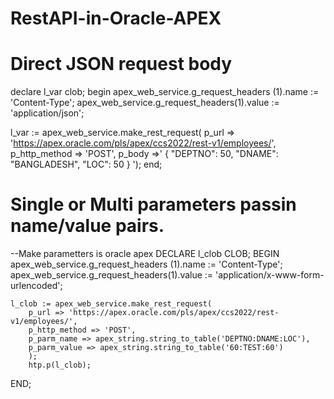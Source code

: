 # RestAPI-in-Oracle-APEX

# Direct JSON request body
declare
l_var clob;
begin
apex_web_service.g_request_headers (1).name := 'Content-Type';
apex_web_service.g_request_headers(1).value := 'application/json';

l_var := apex_web_service.make_rest_request(
p_url => 'https://apex.oracle.com/pls/apex/ccs2022/rest-v1/employees/',
p_http_method => 'POST',
p_body =>'
        {
          "DEPTNO": 50,
          "DNAME": "BANGLADESH",
          "LOC": 50
        }
');
end;


# Single or Multi parameters passin  name/value pairs.
--Make parametters is oracle apex
DECLARE
    l_clob 	CLOB;
BEGIN
    apex_web_service.g_request_headers (1).name := 'Content-Type';
    apex_web_service.g_request_headers(1).value := 'application/x-www-form-urlencoded';
    
    l_clob := apex_web_service.make_rest_request(
        p_url => 'https://apex.oracle.com/pls/apex/ccs2022/rest-v1/employees/',
        p_http_method => 'POST',
        p_parm_name => apex_string.string_to_table('DEPTNO:DNAME:LOC'),
        p_parm_value => apex_string.string_to_table('60:TEST:60')
        );
        htp.p(l_clob);
END;
